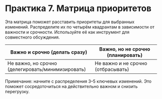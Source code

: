 # Практика 7. Матрица приоритетов

Эта матрица поможет расставить приоритеты для выбранных изменений. Распределите их по четырём квадрантам в зависимости от важности и срочности. Используйте её как инструмент для совместного обсуждения.

| Важно и срочно (делать сразу)                     | Важно, но не срочно (планировать)  |
|---------------------------------------------------|------------------------------------|
| Не важно, но срочно (делегировать/минимизировать) | Не важно и не срочно (отбрасывать) |

Примечание: начните с распределения 3–5 ключевых изменений. Это поможет сосредоточиться на действительно важном и снизить перегрузку.

